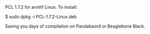 PCL 1.7.2 for armhf Linux.  To install:

   $ sudo dpkg -i PCL-1.7.2-Linux.deb

Saving you days of compilation on Pandabaord or Beaglebone Black.


